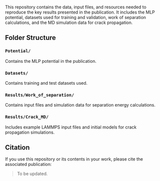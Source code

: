 This repository contains the data, input files, and resources needed to reproduce the key results presented in the publication. It includes the MLP potential, datasets used for training and validation, work of separation calculations, and the MD simulation data for crack propagation.

## Folder Structure

### `Potential/`
Contains the MLP potential in the publication.

### `Datasets/`
Contains training and test datasets used.

### `Results/Work_of_separation/`
Contains input files and simulation data for separation energy calculations.

### `Results/Crack_MD/`
Includes example LAMMPS input files and initial models for crack propagation simulations.

## Citation

If you use this repository or its contents in your work, please cite the associated publication:

> To be updated.

